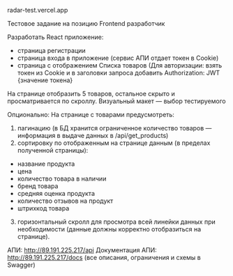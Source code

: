 radar-test.vercel.app

Тестовое задание на позицию Frontend разработчик

Разработать React приложение:
- страница регистрации
- страница входа в приложение (сервис АПИ отдает токен в Cookie)
- страница с отображением Списка товаров (Для авторизации: взять токен из Cookie и в заголовки запроса добавить Authorization: JWT {значение токена}

На странице отобразить 5 товаров, остальное скрыто и просматривается по скроллу.
Визуальный макет — выбор тестируемого

Опционально:
На странице с товарами предусмотреть:
1) пагинацию (в БД хранится ограниченное количество товаров — информация в выдаче данных в /api/get_products) 
2) сортировку по отображенным на странице данным (в пределах полученной страницы): 
- название продукта
- цена
- количество товара в наличии
- бренд товара
- средняя оценка продукта
- количество отзывов на продукт
- штрихкод товара
3) горизонтальный скролл для просмотра всей линейки данных при необходимости (данные должны корректно отобразиться на странице).

АПИ: http://89.191.225.217/api
Документация АПИ: http://89.191.225.217/docs (все описания, ограничения и схемы в Swagger)

